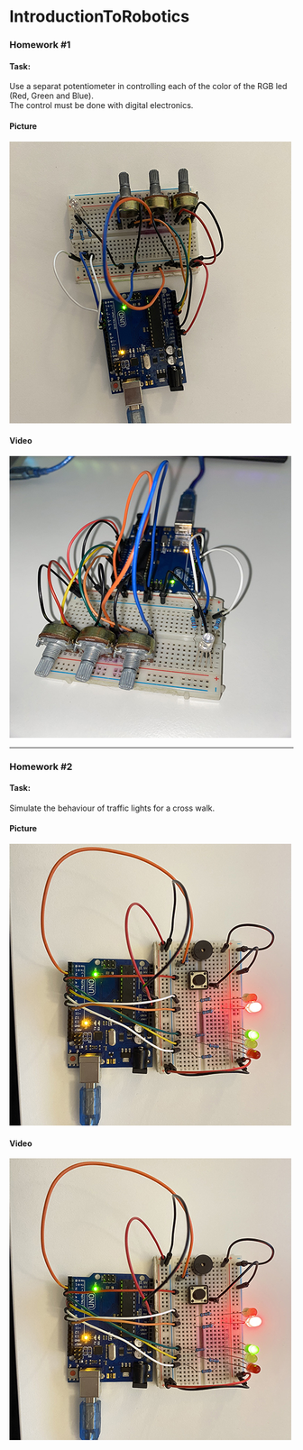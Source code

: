 # IntroductionToRobotics

### Homework #1

#### Task:

Use a separat potentiometer in controlling each of the color of the RGB led (Red, Green and Blue).<br />
The control must be done with digital electronics.

#### Picture
![hw1](Homework1/p2.JPEG)
#### Video
<a href="https://www.youtube.com/watch?v=GDnJiGdQX0s&list=PLMdxOyD8kBYj5SUNuWBl3NmEFGPh_dJIb"><img src="Homework1/p1.JPEG"></a>

<hr>


### Homework #2

#### Task:

Simulate the behaviour of traffic lights for a cross walk.

#### Picture
![hw2](Homework2/p1.JPEG)
#### Video
<a href="https://youtu.be/mJKcgo-BVUo"><img src="Homework2/p1.JPEG"></a>